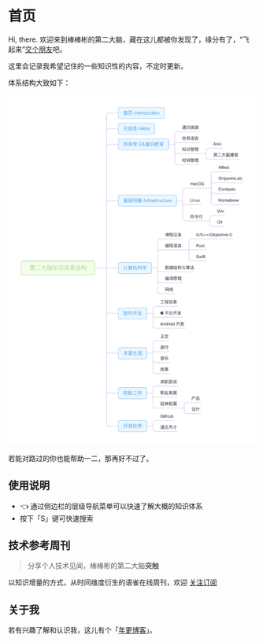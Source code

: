 # 首页

Hi, there. 欢迎来到棒棒彬的第二大脑，藏在这儿都被你发现了，缘分有了，“飞起来”[交个朋友](https://www.feishu.cn/invitation/page/add_contact/?token=048m92c5-3f27-4519-90b6-ca498e852a45&unique_id=_mg4cY7_8zKNeA2a6eg0Bg==)吧。

这里会记录我希望记住的一些知识性的内容，不定时更新。

体系结构大致如下：

![第二大脑知识体系结构](./.assets/structure.png)

若能对路过的你也能帮助一二，那再好不过了。

## 使用说明

- 👈 通过侧边栏的层级导航菜单可以快速了解大概的知识体系
- 按下「S」键可快速搜索

## 技术参考周刊

> 分享个人技术见闻，棒棒彬的第二大脑**突触**

以知识增量的方式，从时间维度衍生的语雀在线周刊，欢迎 [关注订阅](https://www.yuque.com/binboy/increment-magzine)

## 关于我

若有兴趣了解和认识我，这儿有个「[年更博客](https://binlogo.github.io/)」。
